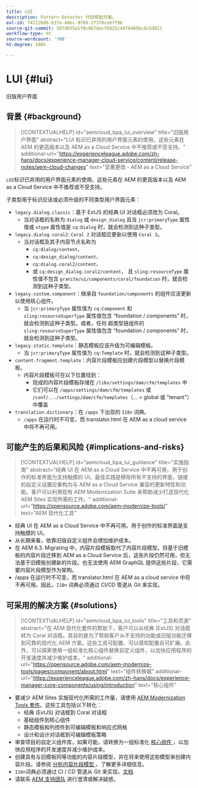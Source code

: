 ```yaml
---
title: LUI
description: Pattern Detector 代码帮助页面。
exl-id: 742220d6-b37a-48ec-9f89-2f3f0ce6ff96
source-git-commit: 58fdb55e1f0c067dacf6825c4076465bc8c5d821
workflow-type: ht
source-wordcount: '708'
ht-degree: 100%

---
```


# LUI {#lui}

旧版用户界面

## 背景 {#background}

>[!CONTEXTUALHELP]
>id="aemcloud_bpa_lui_overview"
>title="旧版用户界面"
>abstract="LUI 标识已弃用的用户界面元素的使用。这些元素在 AEM 的更高版本以及 AEM as a Cloud Service 中不推荐或不受支持。"
>additional-url="https://experienceleague.adobe.com/zh-hans/docs/experience-manager-cloud-service/content/release-notes/aem-cloud-changes" text="显著更改 - AEM as a Cloud Service"

`LUI`标识已弃用的用户界面元素的使用。这些元素在 AEM 的更高版本以及 AEM as a Cloud Service 中不推荐或不受支持。

子类型用于标识应该或必须升级的不同类型用户界面元素：

* `legacy.dialog.classic`：基于 ExtJS 的经典 UI 对话框必须改为 Coral。
   * 当对话框的名称为 `dialog` 或 `design_dialog` 且当
`jcr:primaryType` 属性值或 `xtype` 属性值是 `cq:Dialog` 时，就会检测到这种子类型。
* `legacy.dialog.coral2`: `Coral 2` 对话框应更新以使用 `Coral 3`。
   * 当对话框及其子内容节点名称为
      * `cq:dialog/content`、
      * `cq:design_dialog/content`、
      * `cq:dialog.coral2/content`、
      * 或 `cq:design_dialog.coral2/content`，
且 `sling:resourceType` 属性值不包含 `granite/ui/components/coral/foundation` 时，就会检测到这种子类型。
* `legacy.custom.component`：继承自 `foundation/components` 的组件应该更新以使用核心组件。
   * 当 `jcr:primaryType` 属性值为 `cq:Component` 和
     `sling:resourceSuperType` 属性值包含 “foundation / components” 时，就会检测到这种子类型。或者，任何
     超类型链组件的 `sling:resourceSuperType` 属性值包含
“foundation / components” 时，就会检测到这种子类型。
* `legacy.static.template`：静态模板应该升级为可编辑模板。
   * 当 `jcr:primaryType` 属性值为 `cq:Template` 时，就会检测到这种子类型。
* `content.fragment.template`：内容片段模板应创建片段模型以替换片段模板。
   * 内容片段模板可在以下位置找到：
      * 现成的内容片段模板存储在 `/libs/settings/dam/cfm/templates` 中
      * 它们可以在 `/apps/settings/dam/cfm/templates` 或 `/conf/.../settings/dam/cfm/templates`（... = global 或 &quot;tenant&quot;）中覆盖
* `translation.dictionary`：在 `/apps` 下出现的 `I18n` 词典。
   * `/apps` 在运行时不可变，而 translator.html 在 AEM as a cloud service 中将不再可用。

## 可能产生的后果和风险 {#implications-and-risks}

>[!CONTEXTUALHELP]
>id="aemcloud_bpa_lui_guidance"
>title="实施指南"
>abstract="经典 UI 在 AEM as a Cloud Service 中不再可用，用于创作的标准界面为支持触摸的 UI。最佳实践是移除所有不支持的界面，链接的自定义设置应重构为与 AEM as a Cloud Service 兼容的更新特性和功能。客户可以利用现有 AEM Modernization Suite 来帮助减少打造现代化 AEM Sites 实现所需的工作。"
>additional-url="https://opensource.adobe.com/aem-modernize-tools/" text="AEM 现代化工具"

* 经典 UI 在 AEM as a Cloud Service 中不再可用。用于创作的标准界面是支持触摸的 UI。
* 从长期来看，依靠旧版自定义组件会增加维护成本。
* 在 AEM 6.3. Migrating 中，内容片段模板取代了内容片段模型。将基于旧模板的内容片段迁移到 AEM as a Cloud Service 后，这些片段仍然可用，但无法基于旧模板创建新的片段。也无法使用 AEM GraphQL 提供这些片段，它需要内容片段模型作为架构。
* /apps 在运行时不可变，而 translator.html 在 AEM as a cloud service 中将不再可用。因此，`I18n` 词典必须通过 CI/CD 管道从 Git 来实现。

## 可采用的解决方案 {#solutions}

>[!CONTEXTUALHELP]
>id="aemcloud_bpa_lui_tools"
>title="工具和资源"
>abstract="在 AEM 现代化套件的帮助下，客户可以从经典 (ExtJS) 对话框转为 Coral 对话框。其目的是为了帮助客户从不支持的功能或旧版功能迁移到可靠的现代化 AEM 方案。这些工具可配置、可以感知配置且可扩展。此外，可以探索使用一组标准化核心组件替换自定义组件，以加快应用程序的开发速度并减少维护成本。"
>additional-url="https://opensource.adobe.com/aem-modernize-tools/pages/component/about.html" text="组件转换器"
>additional-url="https://experienceleague.adobe.com/zh-hans/docs/experience-manager-core-components/using/introduction" text="核心组件"

* 要减少 AEM Sites 实施现代化所需的工作量，请使用 [AEM Modernization Tools 套件](https://opensource.adobe.com/aem-modernize-tools/)。这些工具包括以下转化：
   * 经典 (ExtJS) 对话框到 Coral 对话框
   * 基础组件到核心组件
   * 静态模板和列控件到可编辑模板和响应式网格
   * 设计和设计对话框到可编辑模板策略
* 审查项目的自定义组件库，如果可能，请转换为一组标准化 [ 核心组件 ](https://experienceleague.adobe.com/zh-hans/docs/experience-manager-core-components/using/introduction)，以加快应用程序的开发速度并减少维护成本。
* 创建具有与旧模板同等功能的内容片段模型，并在将来使用这些模型来创建内容片段。请参阅 [ 分析内容片段模型 ](https://experienceleague.adobe.com/zh-hans/docs/experience-manager-65/content/assets/content-fragments/content-fragments-models)，了解更多详细信息。
* `I18n`词典必须通过 CI / CD 管道从 Git 来实现。[文档](https://experienceleague.adobe.com/zh-hans/docs/experience-manager-cloud-service/content/release-notes/aem-cloud-changes#apps-libs-immutable)
* 请联系 [AEM 支持团队](https://helpx.adobe.com/cn/enterprise/using/support-for-experience-cloud.html) 进行澄清或解决疑惑。

